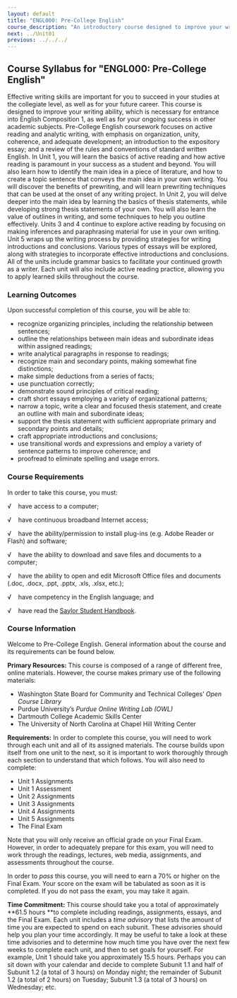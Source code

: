 ```yaml
---
layout: default
title: "ENGL000: Pre-College English"
course_description: "An introductory course designed to improve your writing ability through the use of active reading and an understanding of the core components of effective writing."
next: ../Unit01
previous: ../../../
---
```

Course Syllabus for "ENGL000: Pre-College English"
--------------------------------------------------

Effective writing skills are important for you to succeed in your
studies at the collegiate level, as well as for your future career. This
course is designed to improve your writing ability, which is necessary
for entrance into English Composition 1, as well as for your ongoing
success in other academic subjects. Pre-College English coursework
focuses on active reading and analytic writing, with emphasis on
organization, unity, coherence, and adequate development; an
introduction to the expository essay; and a review of the rules and
conventions of standard written English. In Unit 1, you will learn the
basics of active reading and how active reading is paramount in your
success as a student and beyond. You will also learn how to identify the
main idea in a piece of literature, and how to create a topic sentence
that conveys the main idea in your own writing. You will discover the
benefits of prewriting, and will learn prewriting techniques that can be
used at the onset of any writing project. In Unit 2, you will delve
deeper into the main idea by learning the basics of thesis statements,
while developing strong thesis statements of your own. You will also
learn the value of outlines in writing, and some techniques to help you
outline effectively. Units 3 and 4 continue to explore active reading by
focusing on making inferences and paraphrasing material for use in your
own writing. Unit 5 wraps up the writing process by providing strategies
for writing introductions and conclusions. Various types of essays will
be explored, along with strategies to incorporate effective
introductions and conclusions. All of the units include grammar basics
to facilitate your continued growth as a writer. Each unit will also
include active reading practice, allowing you to apply learned skills
throughout the course.

### Learning Outcomes

Upon successful completion of this course, you will be able to:

-   recognize organizing principles, including the relationship between
    sentences;
-   outline the relationships between main ideas and subordinate ideas
    within assigned readings;
-   write analytical paragraphs in response to readings;
-   recognize main and secondary points, making somewhat fine
    distinctions;
-   make simple deductions from a series of facts;
-   use punctuation correctly;
-   demonstrate sound principles of critical reading;
-   craft short essays employing a variety of organizational patterns;
-   narrow a topic, write a clear and focused thesis statement, and
    create an outline with main and subordinate ideas;
-   support the thesis statement with sufficient appropriate primary and
    secondary points and details;
-   craft appropriate introductions and conclusions;
-   use transitional words and expressions and employ a variety of
    sentence patterns to improve coherence; and
-   proofread to eliminate spelling and usage errors.

### Course Requirements

In order to take this course, you must:  
  
 √    have access to a computer;  
  
 √    have continuous broadband Internet access;  
  
 √    have the ability/permission to install plug-ins (e.g. Adobe Reader
or Flash) and software;  
  
 √    have the ability to download and save files and documents to a
computer;  
  
 √    have the ability to open and edit Microsoft Office files and
documents (.doc, .docx, .ppt, .pptx, .xls, .xlsx, etc.);  
  
 √    have competency in the English language; and  
  
 √    have read the [Saylor Student
Handbook](http://www.saylor.org/site/wp-content/uploads/2012/05/Saylor-StudentHandbook.pdf).

### Course Information

Welcome to Pre-College English. General information about the course and
its requirements can be found below.  
  
 **Primary Resources:** This course is composed of a range of different
free, online materials. However, the course makes primary use of the
following materials:

-   Washington State Board for Community and Technical Colleges’ *Open
    Course Library*
-   Purdue University’s *Purdue Online Writing Lab (OWL)*
-   Dartmouth College Academic Skills Center
-   The University of North Carolina at Chapel Hill Writing Center

**Requirements:** In order to complete this course, you will need to
work through each unit and all of its assigned materials. The course
builds upon itself from one unit to the next, so it is important to work
thoroughly through each section to understand that which follows. You
will also need to complete:

-   Unit 1 Assignments
-   Unit 1 Assessment
-   Unit 2 Assignments
-   Unit 3 Assignments
-   Unit 4 Assignments
-   Unit 5 Assignments
-   The Final Exam

Note that you will only receive an official grade on your Final Exam.
However, in order to adequately prepare for this exam, you will need to
work through the readings, lectures, web media, assignments, and
assessments throughout the course.  
  
 In order to *pass* this course, you will need to earn a 70% or higher
on the Final Exam. Your score on the exam will be tabulated as soon as
it is completed. If you do not pass the exam, you may take it again.  
  
 **Time Commitment:** This course should take you a total of
approximately **61.5 hours **to complete including readings,
assignments, essays, and the Final Exam. Each unit includes a *time
advisory* that lists the amount of time you are expected to spend on
each subunit. These advisories should help you plan your time
accordingly. It may be useful to take a look at these time advisories
and to determine how much time you have over the next few weeks to
complete each unit, and then to set goals for yourself. For example,
Unit 1 should take you approximately 15.5 hours. Perhaps you can sit
down with your calendar and decide to complete Subunit 1.1 and half of
Subunit 1.2 (a total of 3 hours) on Monday night; the remainder of
Subunit 1.2 (a total of 2 hours) on Tuesday; Subunit 1.3 (a total of 3
hours) on Wednesday; etc.  
  

